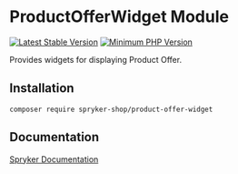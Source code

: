 # ProductOfferWidget Module
[![Latest Stable Version](https://poser.pugx.org/spryker-shop/product-offer-widget/v/stable.svg)](https://packagist.org/packages/spryker-shop/product-offer-widget)
[![Minimum PHP Version](https://img.shields.io/badge/php-%3E%3D%208.0-8892BF.svg)](https://php.net/)

Provides widgets for displaying Product Offer.

## Installation

```
composer require spryker-shop/product-offer-widget
```

## Documentation

[Spryker Documentation](https://docs.spryker.com)
